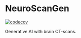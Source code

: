 # NeuroScanGen

[![codecov](https://codecov.io/github/tomboulier/neuroscangen/graph/badge.svg?token=HW6X2PD23T)](https://codecov.io/github/tomboulier/neuroscangen)

Generative AI with brain CT-scans.
